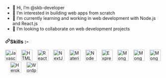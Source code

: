 - 👋 Hi, I’m @skb-developer
- 👀 I’m interested in building web apps from scratch
- 🌱 I’m currently learning and working in web development with Node.js and React.js
- 💞️ I’m looking to collaborate on web development projects

<h3 dir="auto"><a id="user-content-skills" class="anchor" aria-hidden="true" href="#skills"><svg class="octicon octicon-link" viewBox="0 0 16 16" version="1.1" width="16" height="16" aria-hidden="true"><path fill-rule="evenodd" d="M7.775 3.275a.75.75 0 001.06 1.06l1.25-1.25a2 2 0 112.83 2.83l-2.5 2.5a2 2 0 01-2.83 0 .75.75 0 00-1.06 1.06 3.5 3.5 0 004.95 0l2.5-2.5a3.5 3.5 0 00-4.95-4.95l-1.25 1.25zm-4.69 9.64a2 2 0 010-2.83l2.5-2.5a2 2 0 012.83 0 .75.75 0 001.06-1.06 3.5 3.5 0 00-4.95 0l-2.5 2.5a3.5 3.5 0 004.95 4.95l1.25-1.25a.75.75 0 00-1.06-1.06l-1.25 1.25a2 2 0 01-2.83 0z"></path></svg></a>Skills :- </h3>

<p align="left" dir="auto">
<a href="https://developer.mozilla.org/en-US/docs/Web/JavaScript" rel="nofollow"><img src="https://raw.githubusercontent.com/danielcranney/readme-generator/main/public/icons/skills/javascript-colored.svg" width="36" height="36" alt="Javascript" style="max-width: 100%;"></a>&nbsp;&nbsp;&nbsp;
<a href="https://developer.mozilla.org/en-US/docs/Glossary/HTML5" rel="nofollow" ><img src="https://raw.githubusercontent.com/danielcranney/readme-generator/main/public/icons/skills/html5-colored.svg" width="36" height="36" alt="HTML5" style="max-width: 100%;"></a>&nbsp;&nbsp;&nbsp;
<a href="https://reactjs.org/" rel="nofollow" ><img src="https://raw.githubusercontent.com/danielcranney/readme-generator/main/public/icons/skills/react-colored.svg" width="36" height="36" alt="React" style="max-width: 100%;"></a>&nbsp;&nbsp;&nbsp;
<a href="https://nextjs.org/docs" rel="nofollow" ><img src="https://raw.githubusercontent.com/danielcranney/readme-generator/main/public/icons/skills/nextjs.svg" width="36" height="36" alt="NextJs" style="max-width: 100%;"></a>&nbsp;&nbsp;&nbsp;
<a href="https://mui.com/" rel="nofollow" ><img src="https://raw.githubusercontent.com/danielcranney/readme-generator/main/public/icons/skills/materialui-colored.svg" width="36" height="36" alt="Material UI" style="max-width: 100%;"></a>&nbsp;&nbsp;&nbsp;
<a href="https://nodejs.org/en/" rel="nofollow" ><img src="https://raw.githubusercontent.com/danielcranney/readme-generator/main/public/icons/skills/nodejs-colored.svg" width="36" height="36" alt="NodeJS" style="max-width: 100%;"></a>&nbsp;&nbsp;&nbsp;
<a href="https://expressjs.com/" rel="nofollow" ><img src="https://raw.githubusercontent.com/danielcranney/readme-generator/main/public/icons/skills/express.svg" width="36" height="36" alt="Express" style="max-width: 100%;"></a>&nbsp;&nbsp;&nbsp;
<a href="https://www.mongodb.com/" rel="nofollow" ><img src="https://raw.githubusercontent.com/danielcranney/readme-generator/main/public/icons/skills/mongodb-colored.svg" width="36" height="36" alt="MongoDB" style="max-width: 100%;"></a>&nbsp;&nbsp;&nbsp;
 <a href="https://www.mysql.com/" rel="nofollow" ><img src="https://raw.githubusercontent.com/danielcranney/readme-generator/main/public/icons/skills/mysql-colored.svg" width="36" height="36" alt="MongoDB" style="max-width: 100%;"></a>&nbsp;&nbsp;&nbsp;
<a href="https://firebase.google.com/" rel="nofollow" ><img src="https://raw.githubusercontent.com/danielcranney/readme-generator/main/public/icons/skills/firebase-colored.svg" width="36" height="36" alt="MongoDB" style="max-width: 100%;"></a>&nbsp;&nbsp;&nbsp;
<a href="https://www.heroku.com/" rel="nofollow" ><img src="https://raw.githubusercontent.com/danielcranney/readme-generator/main/public/icons/skills/heroku-colored.svg" width="36" height="36" alt="Heroku" style="max-width: 100%;"></a>&nbsp;&nbsp;&nbsp;
<a href="https://www.wordpress.com/" rel="nofollow" ><img src="https://upload.wikimedia.org/wikipedia/commons/thumb/9/98/WordPress_blue_logo.svg/2048px-WordPress_blue_logo.svg.png" width="36" height="36" alt="Wordpress" style="max-width: 100%;"></a>
</p>


<!---
shishant2199/shishant2199 is a ✨ special ✨ repository because its `README.md` (this file) appears on your GitHub profile.
You can click the Preview link to take a look at your changes.
--->
